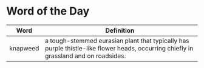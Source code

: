 # Word of the Day

|Word|Definition|
|---|---|
|knapweed|a tough-stemmed eurasian plant that typically has purple thistle-like flower heads, occurring chiefly in grassland and on roadsides.|
